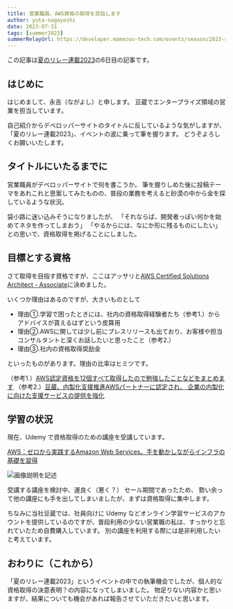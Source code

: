 ```yaml
---
title: 営業職員、AWS資格の取得を目指します
author: yuta-nagayoshi
date: 2023-07-31
tags: [summer2023]
summerRelayUrl: https://developer.mamezou-tech.com/events/season/2023-summer/
---
```

この記事は[夏のリレー連載2023](/events/season/2023-summer/)の6日目の記事です。

## はじめに
はじめまして、永吉（ながよし）と申します。
豆蔵でエンタープライズ領域の営業を担当しています。

自己紹介からデベロッパーサイトのタイトルに反しているような気がしますが、
「夏のリレー連載2023」、イベントの波に乗って筆を握ります。
どうぞよろしくお願いいたします。

## タイトルにいたるまでに
営業職員がデベロッパーサイトで何を書こうか。
筆を握りしめた後に投稿テーマをあれこれと思案してみたものの、普段の業務を考えると砂漠の中から金を探しているような状況。

袋小路に迷い込みそうになりましたが、
  「それならば、開発者っぽい何かを始めてネタを作ってしまおう」
  「やるからには、なにか形に残るものにしたい」
との思いで、資格取得を掲げることにしました。

## 目標とする資格
さて取得を目指す資格ですが、ここはアッサリと[AWS Certified Solutions Architect - Associate](https://aws.amazon.com/jp/certification/certified-solutions-architect-associate/)に決めました。

いくつか理由はあるのですが、大きいものとして

- 理由①.学習で困ったときには、社内の資格取得経験者たち（参考1.）からアドバイスが貰えるはずという皮算用
- 理由②.AWSに関しては少し前にプレスリリースも出ており、お客様や担当コンサルタントと深くお話したいと思ったこと（参考2.）
- 理由③.社内の資格取得奨励金

といったものがあります。理由の比率はヒミツです。

（参考1.）[AWS認定資格を12個すべて取得したので勉強したことなどをまとめます](/blogs/2022/12/12/aws_all_certified/)
（参考2.）[豆蔵、内製化支援推進AWSパートナーに認定され、 企業の内製化に向けた支援サービスの提供を強化](https://www.mamezou.com/news/press-release/20230323)

## 学習の状況
現在、Udemy で資格取得のための講座を受講しています。

 [AWS：ゼロから実践するAmazon Web Services。手を動かしながらインフラの基礎を習得](https://www.udemy.com/course/aws-and-infra/)

![画像説明を記述](https://i.gyazo.com/5c5cebf80d1e5fb54aa1497144da83e8.png)

受講する講座を検討中、運良く（悪く？） セール期間であったため、
勢い余って他の講座にも手を出してしまいましたが、まずは資格取得に集中します。

ちなみに当社豆蔵では、社員向けに Udemy などオンライン学習サービスのアカウントを提供しているのですが、普段利用の少ない営業職の私は、すっかりと忘れていたため自費購入しています。
別の講座を利用する際には是非利用したいと考えています。

## おわりに（これから）
「夏のリレー連載2023」というイベントの中での執筆機会でしたが、個人的な資格取得の決意表明？の内容になってしまいました。
物足りない内容かと思いますが、結果についても機会があれば報告させていただきたいと思います。